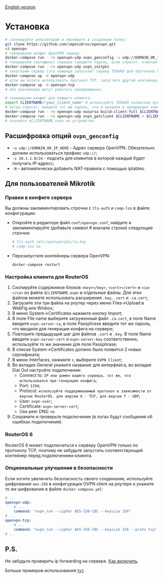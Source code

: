 [English version](https://github.com/imposibrus/openvpn/blob/master/README.md)

# Установка

```bash
# склонируйте репозиторий и перейдите в созданную папку:
git clone https://github.com/imposibrus/openvpn.git
cd openvpn
# генерируем конфиг OpenVPN сервер:
docker-compose run --rm openvpn-udp ovpn_genconfig -u udp://DOMAIN_OR_IP_HERE -s 10.1.1.0/24 -N # расшифровка опций ниже
# генерируем сертификат сервера (введите пароль, если спросят. отвечайте yes, если спросят yes/no):
docker-compose run --rm openvpn-udp ovpn_initpki
# запускаем сервер (это команда запускает сервер ТОЛЬКО для протокола UDP):
docker-compose up -d openvpn-udp
# если вы хотите использовать протокол TCP, запустите другой контейнер:
docker-compose up -d openvpn-tcp
# оба контейнера могут работать одновременно.

# генерируем конфиг для каждого клиента:
export CLIENTNAME="your_client_name" # используйте ТОЛЬКО латинские буквы, цифры, - и _
# когда спросят, введите тот же пароль, что и вводили в предыдущих командах:
docker-compose run --rm openvpn-udp easyrsa build-client-full $CLIENTNAME
docker-compose run --rm openvpn-udp ovpn_getclient $CLIENTNAME > $CLIENTNAME.ovpn
# скачайте $CLIENTNAME.ovpn на устройство
```

## Расшифровка опций `ovpn_genconfig`

- `-u udp://DOMAIN_OR_IP_HERE` - Адрес сервера OpenVPN. Обязательно должен использоваться префикс `udp://`;
- `-s 10.1.1.0/24` - подсеть для клиентов в которой каждый будет получать IP-адресс;
- `-N` - автоматически добавить NAT-правила с помощью iptables.

## Для пользователей Mikrotik

### Правки в конфиге сервера

Вы должны закомментировать строчки с `tls-auth` и `comp-lzo` в файле конфигурации:
- Откройте в редакторе файл `conf/openvpn.conf`, найдите и закомментируйте (добавьте символ # вначале строки) следующие строчки:
    ```conf
    # tls-auth /etc/openvpn/pki/ta.key
    # comp-lzo no
    ```
- Перезапустите контейнеры сервера OpenVPN:
    ```
    docker-compose restart
    ```

### Настройка клиента для RouterOS

1. Скопируйте содержимое блоков `<key></key>`, `<cert></cert>` и `<ca></ca>` из файла `$CLIENTNAME.ovpn` в отдельные файлы. Для этих файлов можете использовать расширения `.key`, `.cert` и `.ca.cert`;
2. Загрузите эти три файла на роутер через меню Files->Upload в WebFig или Winbox;
3. В меню System->Certificates нажмите кнопку Import;
4. В поле File name выберите загруженный файл `.ca.cert`, в поле Name введите `ovpn-server-ca`, в поле Passphrase введите тот же пароль, что вводили для генерации конфига на сервере;
5. Повторите предыдущий шаг для файлов `.cert` и `.key`. В поле Name введите `ovpn-server-cert` и `ovpn-server-key` соответственно, используйте то же значение для поля Passphrase;
6. В списке System->Certificates должно было появится 2 новых сертификата;
7. В меню Interfaces, нажмите `+`, выберите `OVPN Client`;
8. Во вкладке General укажите название для интерфейса, во вкладке Dial Out настройте подключение:
    - Connect to: `IP или домен вашего сервера, тот же, что использовался при генерации конфига`;
    - Port: `1194`;
    - Protocol: `используйте поддерживаемый протокол в зависимости от версии RouterOS. для версии 6 - TCP, для версии 7 - UDP`;
    - User: `ovpn-user`;
    - Certificate: `ovpn-server-cert`;
    - Use peer DNS: `no`
9. Сохраните и проверьте подключение (в логах будут сообщения об ошибках подключения).

### RouterOS 6

RouterOS 6 может подключаться к серверу OpenVPN только по протоколу TCP, поэтому не забудьте запустить соответствующий контейнер перед подключением клиента.

### Опциональные улучшения в безопасности

Если хотите увеличить безопасность своего соединения, используйте шифрование `aes-256` в конфигурации OVPN client на роутере и укажите то же шифрование в файле `docker-compose.yml`:
```yaml
# ...
openvpn-udp:
    # ...
    command: "ovpn_run --cipher AES-256-CBC --keysize 256"
# ...
openvpn-tcp:
    # ...
    command: "ovpn_run --cipher AES-256-CBC --keysize 256 --proto tcp"
# ...
```

## P.S.

Не забудьте проверить ip forwarding на сервере. [Как включить](https://linuxconfig.org/how-to-turn-on-off-ip-forwarding-in-linux).



Больше примеров использования [тут](https://github.com/kylemanna/docker-openvpn/blob/master/docs/docker-compose.md).

